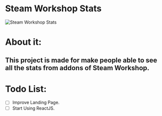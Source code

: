 # **Steam Workshop Stats**
![Steam Workshop Stats](https://thejaviertc.github.io/portfolio-javiertc/static/media/steamstats.c83daab1.png)

# **About it:**
## **This project is made for make people able to see all the stats from addons of Steam Workshop.**

# **Todo List:**
- [ ] Improve Landing Page.
- [ ] Start Using ReactJS.
